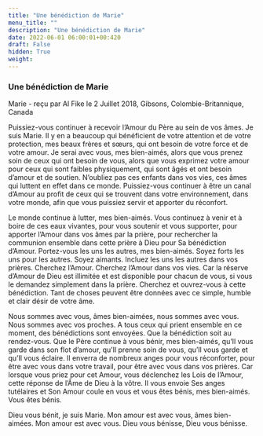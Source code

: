```yaml
---
title: "Une bénédiction de Marie"
menu_title: ""
description: "Une bénédiction de Marie"
date: 2022-06-01 06:00:01+00:420
draft: False
hidden: True
weight:
---
```

### Une bénédiction de Marie

Marie - reçu par Al Fike le 2 Juillet 2018, Gibsons, Colombie-Britannique, Canada

Puissiez-vous continuer à recevoir l’Amour du Père au sein de vos âmes. Je suis Marie. Il y en a beaucoup qui bénéficient de votre attention et de votre protection, mes beaux frères et sœurs, qui ont besoin de votre force et de votre amour. Je serai avec vous, mes bien-aimés, alors que vous prenez soin de ceux qui ont besoin de vous, alors que vous exprimez votre amour pour ceux qui sont faibles physiquement, qui sont âgés et ont besoin d’amour et de soutien. N’oubliez pas ces enfants dans vos vies, ces âmes qui luttent en effet dans ce monde. Puissiez-vous continuer à être un canal d’Amour au profit de ceux qui se trouvent dans votre environnement, dans votre monde, afin que vous puissiez servir et apporter du réconfort.

Le monde continue à lutter, mes bien-aimés. Vous continuez à venir et à boire de ces eaux vivantes, pour vous soutenir et vous supporter, pour apporter l’Amour dans vos âmes par la prière, pour rechercher la communion ensemble dans cette prière à Dieu pour Sa bénédiction d’Amour. Portez-vous les uns les autres, mes bien-aimés. Soyez forts les uns pour les autres. Soyez aimants. Incluez les uns les autres dans vos prières. Cherchez l’Amour. Cherchez l’Amour dans vos vies. Car la réserve d’Amour de Dieu est illimitée et est disponible pour chacun de vous, si vous le demandez simplement dans la prière. Cherchez et ouvrez-vous à cette bénédiction. Tant de choses peuvent être données avec ce simple, humble et clair désir de votre âme.

Nous sommes avec vous, âmes bien-aimées, nous sommes avec vous. Nous sommes avec vos proches. A tous ceux qui prient ensemble en ce moment, des bénédictions sont envoyées. Que la bénédiction soit au rendez-vous. Que le Père continue à vous bénir, mes bien-aimés, qu’Il vous garde dans son flot d’amour, qu’Il prenne soin de vous, qu’Il vous garde et qu’Il vous éclaire. Il enverra de nombreux anges pour vous réconforter, pour être avec vous dans votre travail, pour être avec vous dans vos prières. Car lorsque vous priez pour cet Amour, vous déclenchez les Lois de l’Amour, cette réponse de l’Âme de Dieu à la vôtre. Il vous envoie Ses anges tutélaires et Son Amour coule en vous et vous êtes bénis, mes bien-aimés. Vous êtes bénis.

Dieu vous bénit, je suis Marie. Mon amour est avec vous, âmes bien-aimées. Mon amour est avec vous. Dieu vous bénisse, Dieu vous bénisse.



